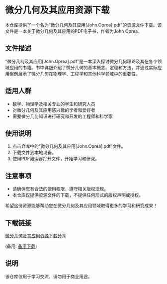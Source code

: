 # 微分几何及其应用资源下载

本仓库提供了一个名为“微分几何及其应用[John.Oprea].pdf”的资源文件下载。该文件是一本关于微分几何及其应用的PDF电子书，作者为John Oprea。

## 文件描述

“微分几何及其应用[John.Oprea].pdf”是一本深入探讨微分几何理论及其在各个领域应用的书籍。书中详细介绍了微分几何的基本概念、定理和方法，并通过实际应用案例展示了微分几何在物理学、工程学和其他科学领域中的重要性。

## 适用人群

- 数学、物理学及相关专业的学生和研究人员
- 对微分几何及其应用感兴趣的学者和爱好者
- 需要微分几何知识进行研究和开发的工程师和科学家

## 使用说明

1. 点击仓库中的“微分几何及其应用[John.Oprea].pdf”文件。
2. 下载文件到本地设备。
3. 使用PDF阅读器打开文件，开始学习和研究。

## 注意事项

- 请确保您有合法的使用权限，遵守相关版权法规。
- 本仓库仅提供资源文件的下载，不提供任何形式的版权声明或授权。

希望这份资源能够帮助您在微分几何及其应用领域取得更多的学习和研究成果！

## 下载链接
[微分几何及其应用资源下载分享](https://pan.quark.cn/s/4eba27a53208) 

(备用: [备用下载](https://pan.baidu.com/s/1M2mxgW3Xs_U30K4ATpuHAA?pwd=1234))

## 说明

该仓库仅用于学习交流，请勿用于商业用途。
